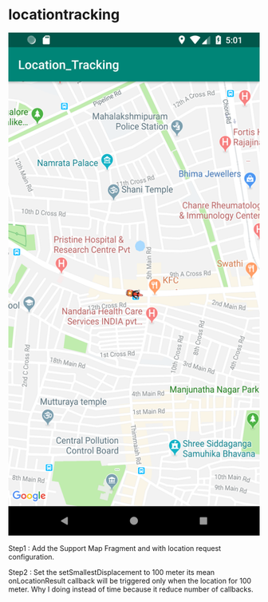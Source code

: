 # locationtracking

 ![ScreenShot](https://github.com/manishkummar21/locationtracking/blob/master/device-2019-02-13-170117.png)



Step1 : Add the Support Map Fragment and with location request configuration.

Step2 : Set the setSmallestDisplacement to 100 meter its mean onLocationResult callback will be triggered only when the location for 100 meter. Why I doing instead of time because it reduce number of callbacks.

